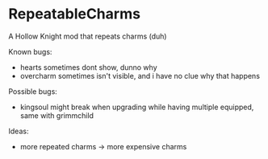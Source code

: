 ﻿# RepeatableCharms

A Hollow Knight mod that repeats charms (duh)

Known bugs:
- hearts sometimes dont show, dunno why
- overcharm sometimes isn't visible, and i have no clue why that happens

Possible bugs:
- kingsoul might break when upgrading while having multiple equipped, same with grimmchild

Ideas:
- more repeated charms -> more expensive charms